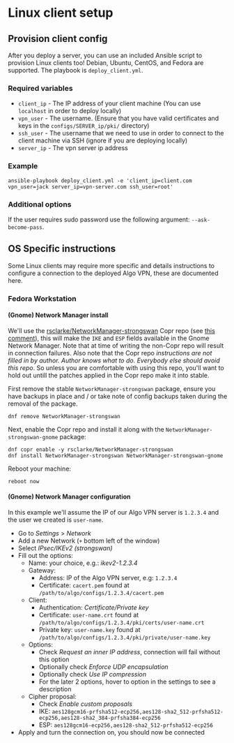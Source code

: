 # Linux client setup

## Provision client config

After you deploy a server, you can use an included Ansible script to provision Linux clients too! Debian, Ubuntu, CentOS, and Fedora are supported. The playbook is `deploy_client.yml`.

### Required variables

* `client_ip` - The IP address of your client machine (You can use `localhost` in order to deploy locally)
* `vpn_user` - The username. (Ensure that you have valid certificates and keys in the `configs/SERVER_ip/pki/` directory)
* `ssh_user` - The username that we need to use in order to connect to the client machine via SSH (ignore if you are deploying locally)
* `server_ip` - The vpn server ip address

### Example

```shell
ansible-playbook deploy_client.yml -e 'client_ip=client.com vpn_user=jack server_ip=vpn-server.com ssh_user=root'
```

### Additional options

If the user requires sudo password use the following argument: `--ask-become-pass`.

## OS Specific instructions

Some Linux clients may require more specific and details instructions to configure a connection to the deployed Algo VPN, these are documented here.

### Fedora Workstation

#### (Gnome) Network Manager install

We'll use the [rsclarke/NetworkManager-strongswan](https://copr.fedorainfracloud.org/coprs/rsclarke/NetworkManager-strongswan/) Copr repo (see [this comment](https://github.com/trailofbits/algo/issues/263#issuecomment-327820191)), this will make the `IKE` and `ESP` fields available in the Gnome Network Manager. Note that at time of writing the non-Copr repo will result in connection failures. Also note that the Copr repo *instructions are not filled in by author. Author knows what to do. Everybody else should avoid this repo*. So unless you are comfortable with using this repo, you'll want to hold out untill the patches applied in the Copr repo make it into stable.

First remove the stable `NetworkManager-strongswan` package, ensure you have backups in place and / or take note of config backups taken during the removal of the package.

````
dnf remove NetworkManager-strongswan
````

Next, enable the Copr repo and install it along with the `NetworkManager-strongswan-gnome` package:

````
dnf copr enable -y rsclarke/NetworkManager-strongswan
dnf install NetworkManager-strongswan NetworkManager-strongswan-gnome
````

Reboot your machine:

````
reboot now
````

#### (Gnome) Network Manager configuration

In this example we'll assume the IP of our Algo VPN server is `1.2.3.4` and the user we created is `user-name`.

* Go to *Settings* > *Network*
* Add a new Network (`+` bottom left of the window)
* Select *IPsec/IKEv2 (strongswan)*
* Fill out the options:
  * Name: your choice, e.g.: *ikev2-1.2.3.4*
  * Gateway:
    * Address: IP of the Algo VPN server, e.g: `1.2.3.4`
    * Certificate: `cacert.pem` found at `/path/to/algo/configs/1.2.3.4/cacert.pem`
  * Client:
    * Authentication: *Certificate/Private key*
    * Certificate: `user-name.crt` found at `/path/to/algo/configs/1.2.3.4/pki/certs/user-name.crt`
    * Private key: `user-name.key` found at `/path/to/algo/configs/1.2.3.4/pki/private/user-name.key`
  * Options:
    * Check *Request an inner IP address*, connection will fail without this option
    * Optionally check *Enforce UDP encapsulation*
    * Optionally check *Use IP compression*
    * For the later 2 options, hover to option in the settings to see a description
  * Cipher proposal:
    * Check *Enable custom proposals*
    * IKE: `aes128gcm16-prfsha512-ecp256,aes128-sha2_512-prfsha512-ecp256,aes128-sha2_384-prfsha384-ecp256`
    * ESP: `aes128gcm16-ecp256,aes128-sha2_512-prfsha512-ecp256`
* Apply and turn the connection on, you should now be connected
